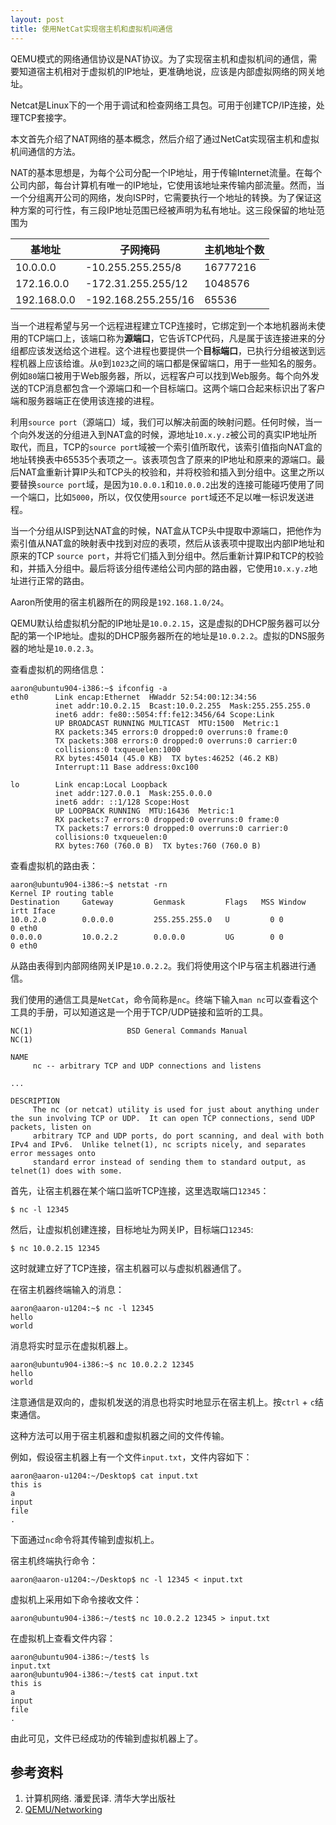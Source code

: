 ```yaml
---
layout: post
title: 使用NetCat实现宿主机和虚拟机间通信
---
```


QEMU模式的网络通信协议是NAT协议。为了实现宿主机和虚拟机间的通信，需要知道宿主机相对于虚拟机的IP地址，更准确地说，应该是内部虚拟网络的网关地址。

Netcat是Linux下的一个用于调试和检查网络工具包。可用于创建TCP/IP连接，处理TCP套接字。

本文首先介绍了NAT网络的基本概念，然后介绍了通过NetCat实现宿主机和虚拟机间通信的方法。

<!--more-->

NAT的基本思想是，为每个公司分配一个IP地址，用于传输Internet流量。在每个公司内部，每台计算机有唯一的IP地址，它使用该地址来传输内部流量。然而，当一个分组离开公司的网络，发向ISP时，它需要执行一个地址的转换。为了保证这种方案的可行性，有三段IP地址范围已经被声明为私有地址。这三段保留的地址范围为

| 基地址        | 子网掩码                |主机地址个数 |
|--------------|------------------------|---------  |
| 10.0.0.0     | -10.255.255.255/8      |  16777216 |
| 172.16.0.0   |  -172.31.255.255/12    |  1048576  |
| 192.168.0.0  |  -192.168.255.255/16   |  65536    |

当一个进程希望与另一个远程进程建立TCP连接时，它绑定到一个本地机器尚未使用的TCP端口上，该端口称为**源端口**，它告诉TCP代码，凡是属于该连接进来的分组都应该发送给这个进程。这个进程也要提供一个**目标端口**，已执行分组被送到远程机器上应该给谁。从`0`到`1023`之间的端口都是保留端口，用于一些知名的服务。例如`80`端口被用于Web服务器，所以，远程客户可以找到Web服务。每个向外发送的TCP消息都包含一个源端口和一个目标端口。这两个端口合起来标识出了客户端和服务器端正在使用该连接的进程。

利用`source port`（源端口）域，我们可以解决前面的映射问题。任何时候，当一个向外发送的分组进入到NAT盒的时候，源地址`10.x.y.z`被公司的真实IP地址所取代，而且，TCP的`source port`域被一个索引值所取代，该索引值指向NAT盒的地址转换表中65535个表项之一。该表项包含了原来的IP地址和原来的源端口。最后NAT盒重新计算IP头和TCP头的校验和，并将校验和插入到分组中。这里之所以要替换`source port`域，是因为`10.0.0.1`和`10.0.0.2`出发的连接可能碰巧使用了同一个端口，比如`5000`，所以，仅仅使用`source port`域还不足以唯一标识发送进程。

当一个分组从ISP到达NAT盒的时候，NAT盒从TCP头中提取中源端口，把他作为索引值从NAT盒的映射表中找到对应的表项，然后从该表项中提取出内部IP地址和原来的TCP `source port`，并将它们插入到分组中。然后重新计算IP和TCP的校验和，并插入分组中。最后将该分组传递给公司内部的路由器，它使用`10.x.y.z`地址进行正常的路由。

Aaron所使用的宿主机器所在的网段是`192.168.1.0/24`。

QEMU默认给虚拟机分配的IP地址是`10.0.2.15`，这是虚拟的DHCP服务器可以分配的第一个IP地址。虚拟的DHCP服务器所在的地址是`10.0.2.2`。虚拟的DNS服务器的地址是`10.0.2.3`。

查看虚拟机的网络信息：

```
aaron@ubuntu904-i386:~$ ifconfig -a
eth0      Link encap:Ethernet  HWaddr 52:54:00:12:34:56
          inet addr:10.0.2.15  Bcast:10.0.2.255  Mask:255.255.255.0
          inet6 addr: fe80::5054:ff:fe12:3456/64 Scope:Link
          UP BROADCAST RUNNING MULTICAST  MTU:1500  Metric:1
          RX packets:345 errors:0 dropped:0 overruns:0 frame:0
          TX packets:308 errors:0 dropped:0 overruns:0 carrier:0
          collisions:0 txqueuelen:1000
          RX bytes:45014 (45.0 KB)  TX bytes:46252 (46.2 KB)
          Interrupt:11 Base address:0xc100

lo        Link encap:Local Loopback
          inet addr:127.0.0.1  Mask:255.0.0.0
          inet6 addr: ::1/128 Scope:Host
          UP LOOPBACK RUNNING  MTU:16436  Metric:1
          RX packets:7 errors:0 dropped:0 overruns:0 frame:0
          TX packets:7 errors:0 dropped:0 overruns:0 carrier:0
          collisions:0 txqueuelen:0
          RX bytes:760 (760.0 B)  TX bytes:760 (760.0 B)
```

查看虚拟机的路由表：

```
aaron@ubuntu904-i386:~$ netstat -rn
Kernel IP routing table
Destination     Gateway         Genmask         Flags   MSS Window  irtt Iface
10.0.2.0        0.0.0.0         255.255.255.0   U         0 0          0 eth0
0.0.0.0         10.0.2.2        0.0.0.0         UG        0 0          0 eth0
```

从路由表得到内部网络网关IP是`10.0.2.2`。我们将使用这个IP与宿主机器进行通信。

我们使用的通信工具是`NetCat`，命令简称是`nc`。终端下输入`man nc`可以查看这个工具的手册，可以知道这是一个用于TCP/UDP链接和监听的工具。

```
NC(1)                     BSD General Commands Manual                    NC(1)

NAME
     nc -- arbitrary TCP and UDP connections and listens

...

DESCRIPTION
     The nc (or netcat) utility is used for just about anything under the sun involving TCP or UDP.  It can open TCP connections, send UDP packets, listen on
     arbitrary TCP and UDP ports, do port scanning, and deal with both IPv4 and IPv6.  Unlike telnet(1), nc scripts nicely, and separates error messages onto
     standard error instead of sending them to standard output, as telnet(1) does with some.
```


首先，让宿主机器在某个端口监听TCP连接，这里选取端口`12345`：

```
$ nc -l 12345
```

然后，让虚拟机创建连接，目标地址为网关IP，目标端口`12345`:

```
$ nc 10.0.2.15 12345
```

这时就建立好了TCP连接，宿主机器可以与虚拟机器通信了。

在宿主机器终端输入的消息：

```
aaron@aaron-u1204:~$ nc -l 12345
hello
world
```

消息将实时显示在虚拟机器上。

```
aaron@ubuntu904-i386:~$ nc 10.0.2.2 12345
hello
world
```

注意通信是双向的，虚拟机发送的消息也将实时地显示在宿主机上。按`ctrl` + `c`结束通信。

这种方法可以用于宿主机器和虚拟机器之间的文件传输。

例如，假设宿主机器上有一个文件`input.txt`，文件内容如下：

```
aaron@aaron-u1204:~/Desktop$ cat input.txt
this is
a
input
file
.
```

下面通过`nc`命令将其传输到虚拟机上。

宿主机终端执行命令：

```
aaron@aaron-u1204:~/Desktop$ nc -l 12345 < input.txt
```

虚拟机上采用如下命令接收文件：

```
aaron@ubuntu904-i386:~/test$ nc 10.0.2.2 12345 > input.txt
```

在虚拟机上查看文件内容：

```
aaron@ubuntu904-i386:~/test$ ls
input.txt
aaron@ubuntu904-i386:~/test$ cat input.txt
this is
a
input
file
.
```

由此可见，文件已经成功的传输到虚拟机器上了。

## 参考资料

1. 计算机网络. 潘爱民译. 清华大学出版社
2. [QEMU/Networking](https://en.wikibooks.org/wiki/QEMU/Networking)
